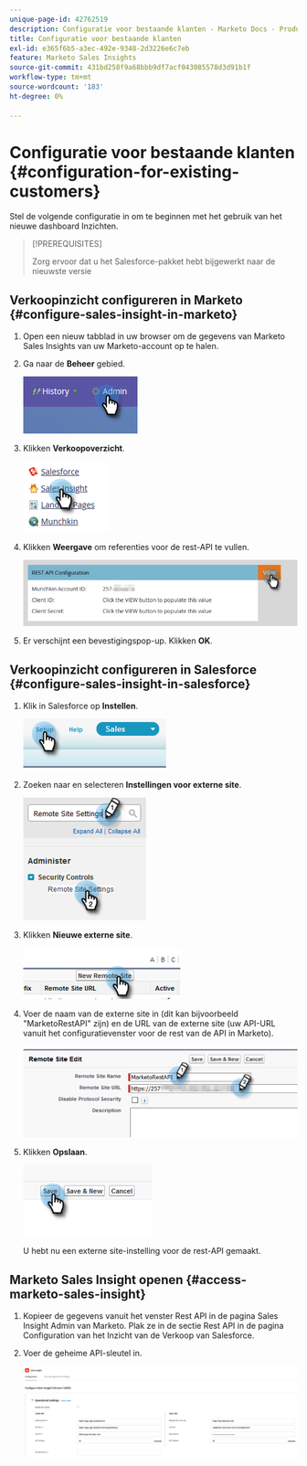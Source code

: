 ```yaml
---
unique-page-id: 42762519
description: Configuratie voor bestaande klanten - Marketo Docs - Productdocumentatie
title: Configuratie voor bestaande klanten
exl-id: e365f6b5-a3ec-492e-9348-2d3226e6c7eb
feature: Marketo Sales Insights
source-git-commit: 431bd258f9a68bbb9df7acf043085578d3d91b1f
workflow-type: tm+mt
source-wordcount: '183'
ht-degree: 0%

---
```


# Configuratie voor bestaande klanten {#configuration-for-existing-customers}

Stel de volgende configuratie in om te beginnen met het gebruik van het nieuwe dashboard Inzichten.

>[!PREREQUISITES]
>
>Zorg ervoor dat u het Salesforce-pakket hebt bijgewerkt naar de nieuwste versie

## Verkoopinzicht configureren in Marketo {#configure-sales-insight-in-marketo}

1. Open een nieuw tabblad in uw browser om de gegevens van Marketo Sales Insights van uw Marketo-account op te halen.

1. Ga naar de **Beheer** gebied.

   ![](assets/configuration-for-existing-customers-1.png)

1. Klikken **Verkoopoverzicht**.

   ![](assets/configuration-for-existing-customers-2.png)

1. Klikken **Weergave** om referenties voor de rest-API te vullen.

   ![](assets/configuration-for-existing-customers-3.png)

1. Er verschijnt een bevestigingspop-up. Klikken **OK**.

## Verkoopinzicht configureren in Salesforce {#configure-sales-insight-in-salesforce}

1. Klik in Salesforce op **Instellen**.

   ![](assets/configuration-for-existing-customers-4.png)

1. Zoeken naar en selecteren **Instellingen voor externe site**.

   ![](assets/configuration-for-existing-customers-5.png)

1. Klikken **Nieuwe externe site**.

   ![](assets/configuration-for-existing-customers-6.png)

1. Voer de naam van de externe site in (dit kan bijvoorbeeld &quot;MarketoRestAPI&quot; zijn) en de URL van de externe site (uw API-URL vanuit het configuratievenster voor de rest van de API in Marketo).

   ![](assets/configuration-for-existing-customers-7.png)

1. Klikken **Opslaan**.

   ![](assets/configuration-for-existing-customers-8.png)

   U hebt nu een externe site-instelling voor de rest-API gemaakt.

## Marketo Sales Insight openen {#access-marketo-sales-insight}

1. Kopieer de gegevens vanuit het venster Rest API in de pagina Sales Insight Admin van Marketo. Plak ze in de sectie Rest API in de pagina Configuration van het Inzicht van de Verkoop van Salesforce.

1. Voer de geheime API-sleutel in.

   ![](assets/configuration-for-existing-customers-9.png)
